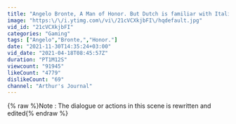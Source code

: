 ```yaml
---
title: "Angelo Bronte, A Man of Honor. But Dutch is familiar with Italian language"
image: "https:\/\/i.ytimg.com\/vi\/21cVCXkjbFI\/hqdefault.jpg"
vid_id: "21cVCXkjbFI"
categories: "Gaming"
tags: ["Angelo","Bronte,","Honor."]
date: "2021-11-30T14:35:24+03:00"
vid_date: "2021-04-18T08:45:57Z"
duration: "PT1M12S"
viewcount: "91945"
likeCount: "4779"
dislikeCount: "69"
channel: "Arthur's Journal"
---
```

{% raw %}Note : The dialogue or actions in this scene is rewritten and edited{% endraw %}
